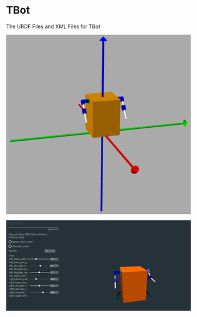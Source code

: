 # TBot
The URDF Files and XML Files for TBot

![image](media/TBot.png)


![image_1](media/TBot_1.png)
